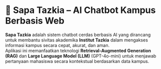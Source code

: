 # 🤖 Sapa Tazkia – AI Chatbot Kampus Berbasis Web

**Sapa Tazkia** adalah sistem chatbot cerdas berbasis AI yang dirancang untuk membantu sivitas akademika **Institut Tazkia** dalam mengakses informasi kampus secara cepat, akurat, dan aman.  
Aplikasi ini memanfaatkan teknologi **Retrieval-Augmented Generation (RAG)** dan **Large Language Model (LLM)** (GPT-4o-mini) untuk menjawab pertanyaan mahasiswa secara kontekstual berdasarkan data kampus.
